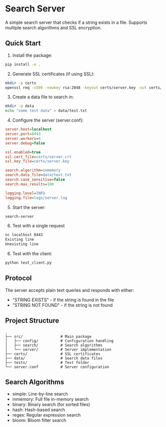 # Search Server

A simple search server that checks if a string exists in a file. Supports multiple search algorithms and SSL encryption.

## Quick Start

1. Install the package:
```bash
pip install -e .
```

2. Generate SSL certificates (if using SSL):
```bash
mkdir -p certs
openssl req -x509 -newkey rsa:2048 -keyout certs/server.key -out certs/server.crt -days 365 -nodes -subj "/CN=localhost"
```

3. Create a data file to search in:
```bash
mkdir -p data
echo "some test data" > data/test.txt
```

4. Configure the server (server.conf):
```ini
server.host=localhost
server.port=8443
server.workers=4
server.debug=false

ssl.enabled=true
ssl.cert_file=certs/server.crt
ssl.key_file=certs/server.key

search.algorithm=inmemory
search.data_file=data/test.txt
search.case_sensitive=false
search.max_results=100

logging.level=INFO
logging.file=logs/server.log
```

5. Start the server:
```bash
search-server
```

6. Test with a single request
```bash
nc localhost 8443
Existing line
Unexisting line
```

6. Test with the client:
```bash
python test_client.py
```

## Protocol

The server accepts plain text queries and responds with either:
- "STRING EXISTS" - if the string is found in the file
- "STRING NOT FOUND" - if the string is not found

## Project Structure

```
.
├── src/                 # Main package
│   ├── config/          # Configuration handling
│   ├── search/          # Search algorithms
│   └── server/          # Server implementation
├── certs/               # SSL certificates
├── data/                # Search data files
├── tests/               # Test folder
└── server.conf          # Server configuration
```

## Search Algorithms

- simple: Line-by-line search
- inmemory: Full file in-memory search
- binary: Binary search (for sorted files)
- hash: Hash-based search
- regex: Regular expression search
- bloom: Bloom filter search
